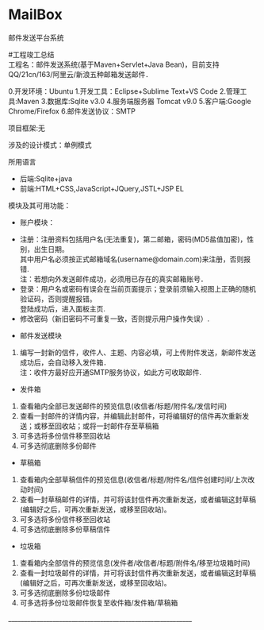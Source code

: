 # MailBox
邮件发送平台系统

#工程竣工总结
<br>
工程名：邮件发送系统(基于Maven+Servlet+Java Bean)，目前支持QQ/21cn/163/阿里云/新浪五种邮箱发送邮件．<br>

0.开发环境：Ubuntu
1.开发工具：Eclipse+Sublime Text+VS Code
2.管理工具:Maven
3.数据库:Sqlite v3.0
4.服务端服务器 Tomcat v9.0
5.客户端:Google Chrome/Firefox
6.邮件发送协议：SMTP

项目框架:无<br>

涉及的设计模式：单例模式<br>

所用语言
- 后端:Sqlite+java<br>
- 前端:HTML+CSS,JavaScript+JQuery,JSTL+JSP EL<br>

模块及其可用功能：<br>
+ 账户模块：<br>
<ul>
	<li>注册：注册资料包括用户名(无法重复)，第二邮箱，密码(MD5盐值加密)，性别，出生日期。<br>
	其中用户名必须按正式邮箱域名(username@domain.com)来注册，否则报错.<br>
	注：若想向外发送邮件成功，必须用已存在的真实邮箱账号．<br>
	<li>登录：用户名或密码有误会在当前页面提示；登录前须输入视图上正确的随机验证码，否则提醒报错。<br>
	登陆成功后，进入面板主页.
	<li>修改密码（新旧密码不可重复一致，否则提示用户操作失误）.
</ul>

* 邮件发送模块
<ol>
<li>编写一封新的信件，收件人、主题、内容必填，可上传附件发送，新邮件发送成功后，会自动移入发件箱．<br>
注：收件方最好应开通SMTP服务协议，如此方可收取邮件.<br>
</ol>

+ 发件箱
<ol>
<li>查看箱内全部已发送邮件的预览信息(收信者/标题/附件名/发信时间)<br>
<li>查看一封邮件的详情内容，并编辑此封邮件，可将编辑好的信件再次重新发送；或移至回收站；或将一封邮件存至草稿箱<br>
<li>可多选将多份信件移至回收站<br>
<li>可多选彻底删除多份邮件<br>
</ol>

+ 草稿箱
<ol>
<li>查看箱内全部草稿信件的预览信息(收信者/标题/附件名/信件创建时间/上次改动时间)<br>
<li>查看一封草稿邮件的详情，并可将该封信件再次重新发送，或者编辑这封草稿(编辑好之后，可再次重新发送，或移至回收站)。<br>
<li>可多选将多份信件移至回收站<br>
<li>可多选彻底删除多份草稿信件<br>
</ol>

+ 垃圾箱
<ol>
<li>查看箱内全部信件的预览信息(发件者/收信者/标题/附件名/移至垃圾箱时间)<br>
<li>查看一封垃圾邮件的详情，并可将该封信件再次重新发送，或者编辑这封草稿(编辑好之后，可再次重新发送，或移至回收站)。<br>
<li>可多选彻底删除多份垃圾邮件<br>
<li>可多选将多份垃圾邮件恢复至收件箱/发件箱/草稿箱<br>
</ol>
__________________________________________________________
